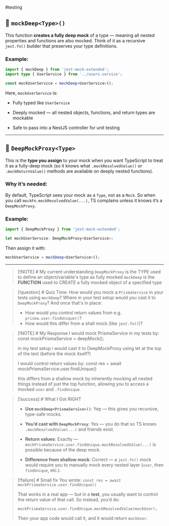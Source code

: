 #testing 
## 🧱 `mockDeep<Type>()`

This function **creates a fully deep mock** of a type — meaning all nested properties and functions are also mocked. Think of it as a recursive `jest.fn()` builder that preserves your type definitions.

### Example:

```ts
import { mockDeep } from 'jest-mock-extended'; 
import type { UserService } from '../users.service';  

const mockUserService = mockDeep<UserService>();
```

Here, `mockUserService` is:
- Fully typed like `UserService`
    
- Deeply mocked — all nested objects, functions, and return types are mockable
    
- Safe to pass into a NestJS controller for unit testing

---

## 🤖 `DeepMockProxy<Type>`

This is the **type you assign** to your mock when you want TypeScript to treat it as a fully-deep mock (so it knows what `.mockResolvedValue()` or `.mockReturnValue()` methods are available on deeply nested functions).

### Why it’s needed:

By default, TypeScript sees your mock as a `Type`, not as a `Mock`. So when you call `mockFn.mockResolvedValue(...)`, TS complains unless it knows it’s a `DeepMockProxy`.

### Example:

``` ts
import { DeepMockProxy } from 'jest-mock-extended';  

let mockUserService: DeepMockProxy<UserService>;
```

Then assign it with:

```ts
mockUserService = mockDeep<UserService>();
```
---

> [!NOTE] # My current understanding
> `DeepMockProxy` is the TYPE used to define an object/variable's type as fully mocked
> `mockDeep` is the **FUNCTION** used to CREATE a fully mocked object of a specified type

> [!question] # Quiz Time:
> How would you mock a `PrismaService` in your tests using `mockDeep`?
> Where in your test setup would you cast it to `DeepMockProxy`?
> And once that's in place:
> - How would you control return values from e.g. `prisma.user.findUnique()`?
> - How would this differ from a shall mock (like `jest.fn()`)?


> [!NOTE] # My Response
> I would mock PrismaService in my tests by:
> const mockPrismaService = deepMock<PrismaService>();
> 
> in my test setup i would cast it to DeepMockProxy using let at the top of the test (before the mock itself?)
> 
> I would control return values by:
> const res = await mockPrismaService.user.findUnique()
> 
> this differs from a shallow mock by inherently mocking all nested things instead of just the top function, allowing you to access a mocked `user` and `.findUnique`

> [!success] # What I Got RIGHT
> - **Use `mockDeep<PrismaService>()`**: Yep — this gives you recursive, type-safe mocks.
>     
> - **You’d cast with `DeepMockProxy`**: Yes — you do that so TS knows `.mockResolvedValue(...)` and friends exist.
>     
> - **Return values**: Exactly — `mockPrismaService.user.findUnique.mockResolvedValue(...)` is possible because of the deep mock.
>     
> - **Difference from shallow mock**: Correct — a `jest.fn()` mock would require you to manually mock every nested layer (`user`, then `findUnique`, etc.).

> [!failure] # Small fix
> You wrote:
> `const res = await mockPrismaService.user.findUnique()`
> 
> That works in a real app — but in a **test**, you usually want to control the return value of that call. So instead, you’d do:
> 
> `mockPrismaService.user.findUnique.mockResolvedValue(mockUser);`
> 
> Then your app code would call it, and it would return `mockUser`.